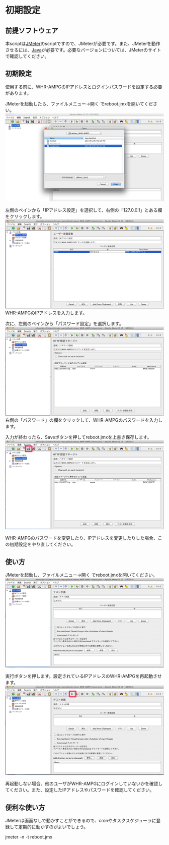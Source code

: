 # 初期設定
## 前提ソフトウェア
本scriptは[JMeter](http://jmeter.apache.org/)のscriptですので、JMeterが必要です。また、JMeterを動作させるには、[Java](http://java.com/)が必要です。必要なバージョンについては、JMeterのサイトで確認してください。
## 初期設定
使用する前に、WHR-AMPGのIPアドレスとログインパスワードを設定する必要があります。

JMeterを起動したら、ファイルメニュー→開く でreboot.jmxを開いてください。
![Open](image/open.png)

左側のペインから「IPアドレス設定」を選択して、右側の「127.0.0.1」とある欄をクリックします。
![IP](image/setIP.png)
WHR-AMPGのIPアドレスを入力します。

次に、左側のペインから「パスワード設定」を選択します。
![IP](image/setPassword.png)
右側の「パスワード」の欄をクリックして、WHR-AMPGのパスワードを入力します。

入力が終わったら、Saveボタンを押してreboot.jmxを上書き保存します。
![IP](image/save.png)

WHR-AMPGのパスワードを変更したり、IPアドレスを変更したりした場合、この初期設定をやり直してください。

## 使い方
JMeterを起動し、ファイルメニュー→開く でreboot.jmxを開いてください。
![reboot.jmx](image/reboot.png)

実行ボタンを押します。設定されているIPアドレスのWHR-AMPGを再起動させます。
![run.jmx](image/run.png)

再起動しない場合、他のユーザがWHR-AMPGにログインしていないかを確認してください。また、設定したIPアドレスやパスワードを確認してください。

## 便利な使い方
JMeterは画面なしで動かすことができるので、cronやタスクスケジューラに登録して定期的に動かすのがよいでしょう。

jmeter -n -t reboot.jmx



